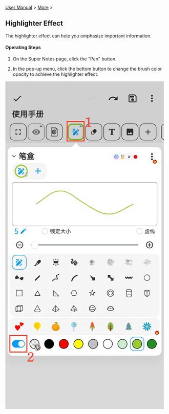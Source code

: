 [User Manual](/dragonnest/drawnote/manual/en) > [More](/dragonnest/drawnote/manual/en/more) >

Highlighter Effect
---
The highlighter effect can help you emphasize important information.

#### Operating Steps
1. On the Super Notes page, click the "Pen" button.

2. In the pop-up menu, click the bottom button to change the brush color opacity to achieve the highlighter effect.

![Highlighter Effect](imgs/highlighter_effect1.png)